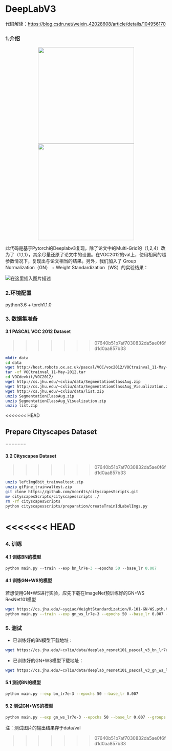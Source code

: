 # DeepLabV3
代码解读：https://blog.csdn.net/weixin_42028608/article/details/104956170
### 1.介绍
<center class="half">
    <img src="https://img-blog.csdnimg.cn/20200329215713477.jpg?x-oss-process=image/watermark,type_ZmFuZ3poZW5naGVpdGk,shadow_10,text_aHR0cHM6Ly9ibG9nLmNzZG4ubmV0L3dlaXhpbl80MjAyODYwOA==,size_16,color_FFFFFF,t_70"  width="300"/>
    <img src="https://img-blog.csdnimg.cn/20200329220232356.png?x-oss-process=image/watermark,type_ZmFuZ3poZW5naGVpdGk,shadow_10,text_aHR0cHM6Ly9ibG9nLmNzZG4ubmV0L3dlaXhpbl80MjAyODYwOA==,size_16,color_FFFFFF,t_70"  width="300"/>
</center>

此代码是基于Pytorch的Deeplabv3复现，除了论文中的Multi-Grid的（1,2,4）改为了（1,1,1），其余尽量还原了论文中的设置。在VOC2012的val上，使用相同的超参数情况下，复现出与论文相当的结果。另外，我们加入了 Group Normalization（GN） + Weight Standardization（WS）的实验结果：

![在这里插入图片描述](https://img-blog.csdnimg.cn/20200329210435426.png)
### 2.环境配置
python3.6 + torch1.1.0

### 3. 数据集准备
#### 3.1 PASCAL VOC 2012 Dataset

>>>>>>> 07640b51b7af7030832da5ae0f6fd1d0aa857b33
```bash
mkdir data
cd data
wget http://host.robots.ox.ac.uk/pascal/VOC/voc2012/VOCtrainval_11-May-2012.tar
tar -xf VOCtrainval_11-May-2012.tar
cd VOCdevkit/VOC2012/
wget http://cs.jhu.edu/~cxliu/data/SegmentationClassAug.zip
wget http://cs.jhu.edu/~cxliu/data/SegmentationClassAug_Visualization.zip
wget http://cs.jhu.edu/~cxliu/data/list.zip
unzip SegmentationClassAug.zip
unzip SegmentationClassAug_Visualization.zip
unzip list.zip
```

<<<<<<< HEAD
## Prepare Cityscapes Dataset
=======
#### 3.2 Cityscapes Dataset

>>>>>>> 07640b51b7af7030832da5ae0f6fd1d0aa857b33
```bash
unzip leftImg8bit_trainvaltest.zip
unzip gtFine_trainvaltest.zip
git clone https://github.com/mcordts/cityscapesScripts.git
mv cityscapesScripts/cityscapesscripts ./
rm -rf cityscapesScripts
python cityscapesscripts/preparation/createTrainIdLabelImgs.py
```
<<<<<<< HEAD
=======

### 4. 训练
#### 4.1 训练BN的模型

```cpp
python main.py --train --exp bn_lr7e-3 --epochs 50 --base_lr 0.007
```
#### 4.1 训练GN+WS的模型
若想使用GN+WS进行实验，应先下载在ImageNet预训练好的GN+WS ResNet101模型
```bash
wget https://cs.jhu.edu/~syqiao/WeightStandardization/R-101-GN-WS.pth.tar -P data/
python main.py --train --exp gn_ws_lr7e-3 --epochs 50 --base_lr 0.007 --groups 32 --weight_std
```

### 5. 测试
- 已训练好的BN模型下载地址：

```bash
wget https://cs.jhu.edu/~cxliu/data/deeplab_resnet101_pascal_v3_bn_lr7e-3_epoch50.pth -P data/
```
- 已训练好的GN+WS模型下载地址：

```bash
wget https://cs.jhu.edu/~cxliu/data/deeplab_resnet101_pascal_v3_gn_ws_lr7e-3_epoch50.pth -P data/
```
#### 5.1 测试BN的模型
```bash
python main.py --exp bn_lr7e-3 --epochs 50 --base_lr 0.007
```
#### 5.2 测试GN+WS的模型
```bash
python main.py --exp gn_ws_lr7e-3 --epochs 50 --base_lr 0.007 --groups 32 --weight_std
```
<front size = 1>注：测试图片的输出结果存于data/val


>>>>>>> 07640b51b7af7030832da5ae0f6fd1d0aa857b33
